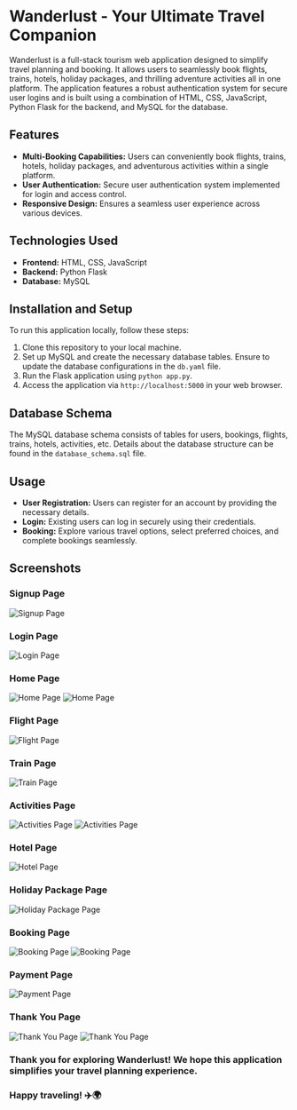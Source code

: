 # Wanderlust - Your Ultimate Travel Companion

Wanderlust is a full-stack tourism web application designed to simplify travel planning and booking. It allows users to seamlessly book flights, trains, hotels, holiday packages, and thrilling adventure activities all in one platform. The application features a robust authentication system for secure user logins and is built using a combination of HTML, CSS, JavaScript, Python Flask for the backend, and MySQL for the database.

## Features

- **Multi-Booking Capabilities:** Users can conveniently book flights, trains, hotels, holiday packages, and adventurous activities within a single platform.
- **User Authentication:** Secure user authentication system implemented for login and access control.
- **Responsive Design:** Ensures a seamless user experience across various devices.

## Technologies Used

- **Frontend:** HTML, CSS, JavaScript
- **Backend:** Python Flask
- **Database:** MySQL

## Installation and Setup

To run this application locally, follow these steps:

1. Clone this repository to your local machine.
2. Set up MySQL and create the necessary database tables. Ensure to update the database configurations in the `db.yaml` file.
3. Run the Flask application using `python app.py`.
4. Access the application via `http://localhost:5000` in your web browser.

## Database Schema

The MySQL database schema consists of tables for users, bookings, flights, trains, hotels, activities, etc. Details about the database structure can be found in the `database_schema.sql` file.

## Usage

- **User Registration:** Users can register for an account by providing the necessary details.
- **Login:** Existing users can log in securely using their credentials.
- **Booking:** Explore various travel options, select preferred choices, and complete bookings seamlessly.

## Screenshots

### Signup Page
![Signup Page](signup_page.png)

### Login Page
![Login Page](login_page.png)

### Home Page
![Home Page](home_page1.png)
![Home Page](home_page2.png)

### Flight Page
![Flight Page](flight_page.png)

### Train Page
![Train Page](train_page.png)

### Activities Page
![Activities Page](activity_page1.png)
![Activities Page](activity_page2.png)

### Hotel Page
![Hotel Page](hotel_page.png)

### Holiday Package Page
![Holiday Package Page](holiday_package_page.png)

### Booking Page
![Booking Page](booking_page1.png)
![Booking Page](booking_page2.png)

### Payment Page
![Payment Page](payment_page.png)

### Thank You Page
![Thank You Page](thank_you_page1.png)
![Thank You Page](thank_you_page2.png)



### Thank you for exploring Wanderlust! We hope this application simplifies your travel planning experience.
### Happy traveling! ✈️🌍
